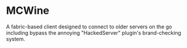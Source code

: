 # MCWine
A fabric-based client designed to connect to older servers on the go including bypass the annoying "HackedServer" plugin's brand-checking system.
